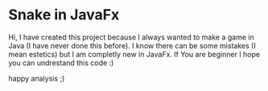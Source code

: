 # Snake in JavaFx

Hi,
I have created this project because I always wanted to make a game in Java (I have never done this before).
I know there can be some mistakes (I mean estetics) but I am completly new in JavaFx. If You are beginner I hope you
can undrestand this code :)

happy analysis ;)
